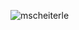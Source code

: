 <p><img align="left" src="https://github-readme-stats.vercel.app/api/top-langs?username=mscheiterle&show_icons=true&locale=en&layout=compact" alt="mscheiterle" /></p>
